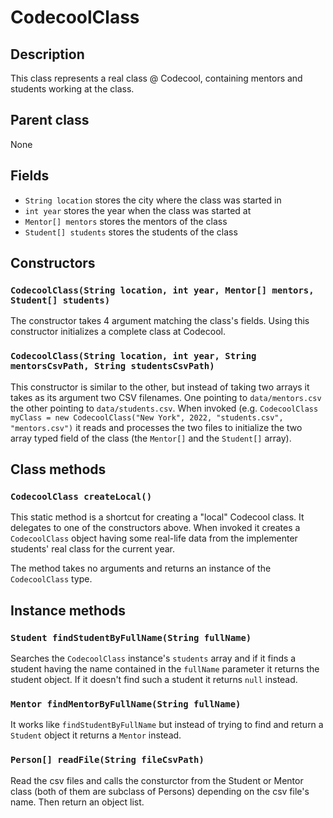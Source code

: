 # CodecoolClass

## Description
This class represents a real class @ Codecool, containing mentors and students working at the class.

## Parent class
None

## Fields

* `String location` stores the city where the class was started in
* `int year` stores the year when the class was started at
* `Mentor[] mentors` stores the mentors of the class
* `Student[] students` stores the students of the class

## Constructors

### `CodecoolClass(String location, int year, Mentor[] mentors, Student[] students)`

The constructor takes 4 argument matching the class's fields. Using this constructor initializes a complete class at Codecool.

### `CodecoolClass(String location, int year, String mentorsCsvPath, String studentsCsvPath)`

This constructor is similar to the other, but instead of taking two arrays it takes as its argument two CSV filenames.
One pointing to `data/mentors.csv` the other pointing to `data/students.csv`.
When invoked (e.g. `CodecoolClass myClass = new CodecoolClass("New York", 2022, "students.csv", "mentors.csv")` it reads and processes
the two files to initialize the two array typed field of the class (the `Mentor[]` and the `Student[]` array).

## Class methods

### `CodecoolClass createLocal()`

This static method is a shortcut for creating a "local" Codecool class. It delegates to one of the constructors above.
When invoked it creates a `CodecoolClass` object having some real-life data from the implementer students' real class for the current year.

The method takes no arguments and returns an instance of the `CodecoolClass` type.

## Instance methods

### `Student findStudentByFullName(String fullName)`

Searches the `CodecoolClass` instance's `students` array and if it finds a student having the name contained in the `fullName` parameter
it returns the student object. If it doesn't find such a student it returns `null` instead.

### `Mentor findMentorByFullName(String fullName)`

It works like `findStudentByFullName` but instead of trying to find and return a `Student` object it returns a `Mentor` instead.

### `Person[] readFile(String fileCsvPath)`

Read the csv files and calls the consturctor from the Student or Mentor class (both of them are subclass of Persons) depending on the csv file's name. Then return an object list.


